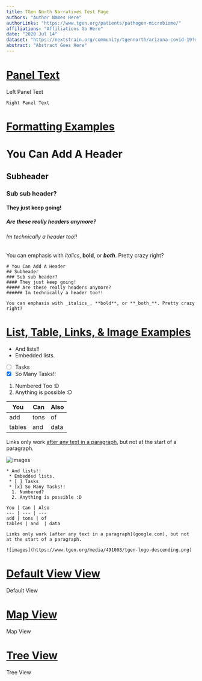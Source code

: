 ```yaml
---
title: TGen North Narratives Test Page
authors: "Author Names Here"
authorLinks: "https://www.tgen.org/patients/pathogen-microbiome/"
affiliations: "Affiliations Go Here"
date: "2020 Jul 14"
dataset: "https://nextstrain.org/community/tgennorth/arizona-covid-19?d=map"
abstract: "Abstract Goes Here"
---
```


# [Panel Text](https://nextstrain.org/community/tgennorth/arizona-covid-19)

Left Panel Text

```auspiceMainDisplayMarkdown
Right Panel Text
```

# [Formatting Examples](https://nextstrain.org/community/tgennorth/arizona-covid-19)

# You Can Add A Header                                                                                  
## Subheader
### Sub sub header?
#### They just keep going!
##### Are these really headers anymore?
###### Im technically a header too!!

You can emphasis with _italics_, **bold**, or **_both_**. Pretty crazy right?

```auspiceMainDisplayMarkdown
# You Can Add A Header                                                                                  
## Subheader
### Sub sub header?
#### They just keep going!
##### Are these really headers anymore?
###### Im technically a header too!!

You can emphasis with _italics_, **bold**, or **_both_**. Pretty crazy right?
```
# [List, Table, Links, & Image Examples](https://nextstrain.org/community/tgennorth/arizona-covid-19)

* And lists!!
 * Embedded lists.
 * [ ] Tasks
 * [x] So Many Tasks!!
  1. Numbered Too :D
  2. Anything is possible :D

You | Can | Also
--- | --- | --- 
add | tons | of
tables | and  | data

Links only work [after any text in a paragraph](google.com), but not at the start of a paragraph.

![images](https://www.tgen.org/media/491008/tgen-logo-descending.png)

```auspiceMainDisplayMarkdown
* And lists!!
 * Embedded lists.
 * [ ] Tasks
 * [x] So Many Tasks!!
  1. Numbered?
  2. Anything is possible :D

You | Can | Also
--- | --- | --- 
add | tons | of
tables | and  | data

Links only work [after any text in a paragraph](google.com), but not at the start of a paragraph.

![images](https://www.tgen.org/media/491008/tgen-logo-descending.png)

```

# [Default View View](https://nextstrain.org/community/tgennorth/arizona-covid-19/)

Default View

# [Map View](https://nextstrain.org/community/tgennorth/arizona-covid-19?d=map)

Map View

# [Tree View](https://nextstrain.org/community/tgennorth/arizona-covid-19?d=tree)

Tree View
